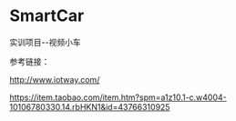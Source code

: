 # SmartCar

实训项目--视频小车

参考链接：

http://www.iotway.com/

https://item.taobao.com/item.htm?spm=a1z10.1-c.w4004-10106780330.14.rbHKN1&id=43766310925